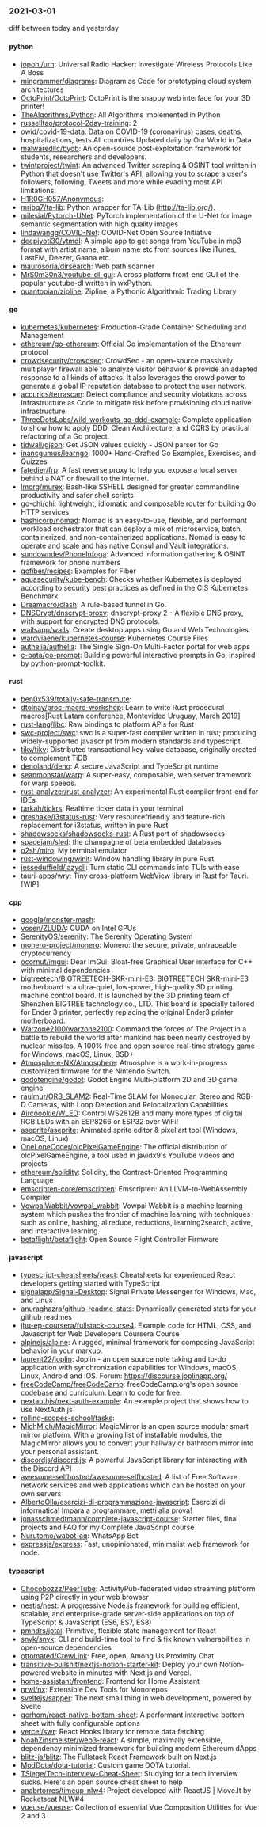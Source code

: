 ### 2021-03-01
diff between today and yesterday

#### python
* [jopohl/urh](https://github.com/jopohl/urh): Universal Radio Hacker: Investigate Wireless Protocols Like A Boss
* [mingrammer/diagrams](https://github.com/mingrammer/diagrams):  Diagram as Code for prototyping cloud system architectures
* [OctoPrint/OctoPrint](https://github.com/OctoPrint/OctoPrint): OctoPrint is the snappy web interface for your 3D printer!
* [TheAlgorithms/Python](https://github.com/TheAlgorithms/Python): All Algorithms implemented in Python
* [russelltao/protocol-2day-training](https://github.com/russelltao/protocol-2day-training): 2
* [owid/covid-19-data](https://github.com/owid/covid-19-data): Data on COVID-19 (coronavirus) cases, deaths, hospitalizations, tests  All countries  Updated daily by Our World in Data
* [malwaredllc/byob](https://github.com/malwaredllc/byob): An open-source post-exploitation framework for students, researchers and developers.
* [twintproject/twint](https://github.com/twintproject/twint): An advanced Twitter scraping & OSINT tool written in Python that doesn't use Twitter's API, allowing you to scrape a user's followers, following, Tweets and more while evading most API limitations.
* [H1R0GH057/Anonymous](https://github.com/H1R0GH057/Anonymous): 
* [mrjbq7/ta-lib](https://github.com/mrjbq7/ta-lib): Python wrapper for TA-Lib (http://ta-lib.org/).
* [milesial/Pytorch-UNet](https://github.com/milesial/Pytorch-UNet): PyTorch implementation of the U-Net for image semantic segmentation with high quality images
* [lindawangg/COVID-Net](https://github.com/lindawangg/COVID-Net): COVID-Net Open Source Initiative
* [deepjyoti30/ytmdl](https://github.com/deepjyoti30/ytmdl): A simple app to get songs from YouTube in mp3 format with artist name, album name etc from sources like iTunes, LastFM, Deezer, Gaana etc.
* [maurosoria/dirsearch](https://github.com/maurosoria/dirsearch): Web path scanner
* [MrS0m30n3/youtube-dl-gui](https://github.com/MrS0m30n3/youtube-dl-gui): A cross platform front-end GUI of the popular youtube-dl written in wxPython.
* [quantopian/zipline](https://github.com/quantopian/zipline): Zipline, a Pythonic Algorithmic Trading Library

#### go
* [kubernetes/kubernetes](https://github.com/kubernetes/kubernetes): Production-Grade Container Scheduling and Management
* [ethereum/go-ethereum](https://github.com/ethereum/go-ethereum): Official Go implementation of the Ethereum protocol
* [crowdsecurity/crowdsec](https://github.com/crowdsecurity/crowdsec): CrowdSec - an open-source massively multiplayer firewall able to analyze visitor behavior & provide an adapted response to all kinds of attacks. It also leverages the crowd power to generate a global IP reputation database to protect the user network.
* [accurics/terrascan](https://github.com/accurics/terrascan): Detect compliance and security violations across Infrastructure as Code to mitigate risk before provisioning cloud native infrastructure.
* [ThreeDotsLabs/wild-workouts-go-ddd-example](https://github.com/ThreeDotsLabs/wild-workouts-go-ddd-example): Complete application to show how to apply DDD, Clean Architecture, and CQRS by practical refactoring of a Go project.
* [tidwall/gjson](https://github.com/tidwall/gjson): Get JSON values quickly - JSON parser for Go
* [inancgumus/learngo](https://github.com/inancgumus/learngo): 1000+ Hand-Crafted Go Examples, Exercises, and Quizzes
* [fatedier/frp](https://github.com/fatedier/frp): A fast reverse proxy to help you expose a local server behind a NAT or firewall to the internet.
* [lmorg/murex](https://github.com/lmorg/murex): Bash-like $SHELL designed for greater commandline productivity and safer shell scripts
* [go-chi/chi](https://github.com/go-chi/chi): lightweight, idiomatic and composable router for building Go HTTP services
* [hashicorp/nomad](https://github.com/hashicorp/nomad): Nomad is an easy-to-use, flexible, and performant workload orchestrator that can deploy a mix of microservice, batch, containerized, and non-containerized applications. Nomad is easy to operate and scale and has native Consul and Vault integrations.
* [sundowndev/PhoneInfoga](https://github.com/sundowndev/PhoneInfoga): Advanced information gathering & OSINT framework for phone numbers
* [gofiber/recipes](https://github.com/gofiber/recipes):  Examples for  Fiber
* [aquasecurity/kube-bench](https://github.com/aquasecurity/kube-bench): Checks whether Kubernetes is deployed according to security best practices as defined in the CIS Kubernetes Benchmark
* [Dreamacro/clash](https://github.com/Dreamacro/clash): A rule-based tunnel in Go.
* [DNSCrypt/dnscrypt-proxy](https://github.com/DNSCrypt/dnscrypt-proxy): dnscrypt-proxy 2 - A flexible DNS proxy, with support for encrypted DNS protocols.
* [wailsapp/wails](https://github.com/wailsapp/wails): Create desktop apps using Go and Web Technologies.
* [wardviaene/kubernetes-course](https://github.com/wardviaene/kubernetes-course): Kubernetes Course Files
* [authelia/authelia](https://github.com/authelia/authelia): The Single Sign-On Multi-Factor portal for web apps
* [c-bata/go-prompt](https://github.com/c-bata/go-prompt): Building powerful interactive prompts in Go, inspired by python-prompt-toolkit.

#### rust
* [ben0x539/totally-safe-transmute](https://github.com/ben0x539/totally-safe-transmute): 
* [dtolnay/proc-macro-workshop](https://github.com/dtolnay/proc-macro-workshop): Learn to write Rust procedural macros[Rust Latam conference, Montevideo Uruguay, March 2019]
* [rust-lang/libc](https://github.com/rust-lang/libc): Raw bindings to platform APIs for Rust
* [swc-project/swc](https://github.com/swc-project/swc): swc is a super-fast compiler written in rust; producing widely-supported javascript from modern standards and typescript.
* [tikv/tikv](https://github.com/tikv/tikv): Distributed transactional key-value database, originally created to complement TiDB
* [denoland/deno](https://github.com/denoland/deno): A secure JavaScript and TypeScript runtime
* [seanmonstar/warp](https://github.com/seanmonstar/warp): A super-easy, composable, web server framework for warp speeds.
* [rust-analyzer/rust-analyzer](https://github.com/rust-analyzer/rust-analyzer): An experimental Rust compiler front-end for IDEs
* [tarkah/tickrs](https://github.com/tarkah/tickrs): Realtime ticker data in your terminal 
* [greshake/i3status-rust](https://github.com/greshake/i3status-rust): Very resourcefriendly and feature-rich replacement for i3status, written in pure Rust
* [shadowsocks/shadowsocks-rust](https://github.com/shadowsocks/shadowsocks-rust): A Rust port of shadowsocks
* [spacejam/sled](https://github.com/spacejam/sled): the champagne of beta embedded databases
* [o2sh/miro](https://github.com/o2sh/miro): My terminal emulator
* [rust-windowing/winit](https://github.com/rust-windowing/winit): Window handling library in pure Rust
* [jesseduffield/lazycli](https://github.com/jesseduffield/lazycli): Turn static CLI commands into TUIs with ease
* [tauri-apps/wry](https://github.com/tauri-apps/wry): Tiny cross-platform WebView library in Rust for Tauri. [WIP]

#### cpp
* [google/monster-mash](https://github.com/google/monster-mash): 
* [vosen/ZLUDA](https://github.com/vosen/ZLUDA): CUDA on Intel GPUs
* [SerenityOS/serenity](https://github.com/SerenityOS/serenity): The Serenity Operating System 
* [monero-project/monero](https://github.com/monero-project/monero): Monero: the secure, private, untraceable cryptocurrency
* [ocornut/imgui](https://github.com/ocornut/imgui): Dear ImGui: Bloat-free Graphical User interface for C++ with minimal dependencies
* [bigtreetech/BIGTREETECH-SKR-mini-E3](https://github.com/bigtreetech/BIGTREETECH-SKR-mini-E3): BIGTREETECH SKR-mini-E3 motherboard is a ultra-quiet, low-power, high-quality 3D printing machine control board. It is launched by the 3D printing team of Shenzhen BIGTREE technology co., LTD. This board is specially tailored for Ender 3 printer, perfectly replacing the original Ender3 printer motherboard.
* [Warzone2100/warzone2100](https://github.com/Warzone2100/warzone2100): Command the forces of The Project in a battle to rebuild the world after mankind has been nearly destroyed by nuclear missiles. A 100% free and open source real-time strategy game for Windows, macOS, Linux, BSD+
* [Atmosphere-NX/Atmosphere](https://github.com/Atmosphere-NX/Atmosphere): Atmosphre is a work-in-progress customized firmware for the Nintendo Switch.
* [godotengine/godot](https://github.com/godotengine/godot): Godot Engine  Multi-platform 2D and 3D game engine
* [raulmur/ORB_SLAM2](https://github.com/raulmur/ORB_SLAM2): Real-Time SLAM for Monocular, Stereo and RGB-D Cameras, with Loop Detection and Relocalization Capabilities
* [Aircoookie/WLED](https://github.com/Aircoookie/WLED): Control WS2812B and many more types of digital RGB LEDs with an ESP8266 or ESP32 over WiFi!
* [aseprite/aseprite](https://github.com/aseprite/aseprite): Animated sprite editor & pixel art tool (Windows, macOS, Linux)
* [OneLoneCoder/olcPixelGameEngine](https://github.com/OneLoneCoder/olcPixelGameEngine): The official distribution of olcPixelGameEngine, a tool used in javidx9's YouTube videos and projects
* [ethereum/solidity](https://github.com/ethereum/solidity): Solidity, the Contract-Oriented Programming Language
* [emscripten-core/emscripten](https://github.com/emscripten-core/emscripten): Emscripten: An LLVM-to-WebAssembly Compiler
* [VowpalWabbit/vowpal_wabbit](https://github.com/VowpalWabbit/vowpal_wabbit): Vowpal Wabbit is a machine learning system which pushes the frontier of machine learning with techniques such as online, hashing, allreduce, reductions, learning2search, active, and interactive learning.
* [betaflight/betaflight](https://github.com/betaflight/betaflight): Open Source Flight Controller Firmware

#### javascript
* [typescript-cheatsheets/react](https://github.com/typescript-cheatsheets/react): Cheatsheets for experienced React developers getting started with TypeScript
* [signalapp/Signal-Desktop](https://github.com/signalapp/Signal-Desktop): Signal  Private Messenger for Windows, Mac, and Linux
* [anuraghazra/github-readme-stats](https://github.com/anuraghazra/github-readme-stats):  Dynamically generated stats for your github readmes
* [jhu-ep-coursera/fullstack-course4](https://github.com/jhu-ep-coursera/fullstack-course4): Example code for HTML, CSS, and Javascript for Web Developers Coursera Course
* [alpinejs/alpine](https://github.com/alpinejs/alpine): A rugged, minimal framework for composing JavaScript behavior in your markup.
* [laurent22/joplin](https://github.com/laurent22/joplin): Joplin - an open source note taking and to-do application with synchronization capabilities for Windows, macOS, Linux, Android and iOS. Forum: https://discourse.joplinapp.org/
* [freeCodeCamp/freeCodeCamp](https://github.com/freeCodeCamp/freeCodeCamp): freeCodeCamp.org's open source codebase and curriculum. Learn to code for free.
* [nextauthjs/next-auth-example](https://github.com/nextauthjs/next-auth-example): An example project that shows how to use NextAuth.js
* [rolling-scopes-school/tasks](https://github.com/rolling-scopes-school/tasks): 
* [MichMich/MagicMirror](https://github.com/MichMich/MagicMirror): MagicMirror is an open source modular smart mirror platform. With a growing list of installable modules, the MagicMirror allows you to convert your hallway or bathroom mirror into your personal assistant.
* [discordjs/discord.js](https://github.com/discordjs/discord.js): A powerful JavaScript library for interacting with the Discord API
* [awesome-selfhosted/awesome-selfhosted](https://github.com/awesome-selfhosted/awesome-selfhosted): A list of Free Software network services and web applications which can be hosted on your own servers
* [AlbertoOlla/esercizi-di-programmazione-javascript](https://github.com/AlbertoOlla/esercizi-di-programmazione-javascript): Esercizi di informatica! Impara a programmare, metti alla prova!
* [jonasschmedtmann/complete-javascript-course](https://github.com/jonasschmedtmann/complete-javascript-course): Starter files, final projects and FAQ for my Complete JavaScript course
* [Nurutomo/wabot-aq](https://github.com/Nurutomo/wabot-aq): WhatsApp Bot
* [expressjs/express](https://github.com/expressjs/express): Fast, unopinionated, minimalist web framework for node.

#### typescript
* [Chocobozzz/PeerTube](https://github.com/Chocobozzz/PeerTube): ActivityPub-federated video streaming platform using P2P directly in your web browser
* [nestjs/nest](https://github.com/nestjs/nest): A progressive Node.js framework for building efficient, scalable, and enterprise-grade server-side applications on top of TypeScript & JavaScript (ES6, ES7, ES8) 
* [pmndrs/jotai](https://github.com/pmndrs/jotai):  Primitive, flexible state management for React
* [snyk/snyk](https://github.com/snyk/snyk): CLI and build-time tool to find & fix known vulnerabilities in open-source dependencies
* [ottomated/CrewLink](https://github.com/ottomated/CrewLink): Free, open, Among Us Proximity Chat
* [transitive-bullshit/nextjs-notion-starter-kit](https://github.com/transitive-bullshit/nextjs-notion-starter-kit): Deploy your own Notion-powered website in minutes with Next.js and Vercel.
* [home-assistant/frontend](https://github.com/home-assistant/frontend):  Frontend for Home Assistant
* [nrwl/nx](https://github.com/nrwl/nx): Extensible Dev Tools for Monorepos
* [sveltejs/sapper](https://github.com/sveltejs/sapper): The next small thing in web development, powered by Svelte
* [gorhom/react-native-bottom-sheet](https://github.com/gorhom/react-native-bottom-sheet): A performant interactive bottom sheet with fully configurable options 
* [vercel/swr](https://github.com/vercel/swr): React Hooks library for remote data fetching
* [NoahZinsmeister/web3-react](https://github.com/NoahZinsmeister/web3-react):  A simple, maximally extensible, dependency minimized framework for building modern Ethereum dApps
* [blitz-js/blitz](https://github.com/blitz-js/blitz): The Fullstack React Framework  built on Next.js
* [ModDota/dota-tutorial](https://github.com/ModDota/dota-tutorial): Custom game DOTA tutorial.
* [TSiege/Tech-Interview-Cheat-Sheet](https://github.com/TSiege/Tech-Interview-Cheat-Sheet): Studying for a tech interview sucks. Here's an open source cheat sheet to help
* [anabrtorres/timeup-nlw4](https://github.com/anabrtorres/timeup-nlw4): Project developed with ReactJS | Move.It by Rocketseat NLW#4 
* [vueuse/vueuse](https://github.com/vueuse/vueuse): Collection of essential Vue Composition Utilities for Vue 2 and 3
